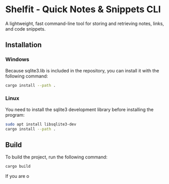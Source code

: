 # Shelfit - Quick Notes & Snippets CLI

A lightweight, fast command-line tool for storing and retrieving notes, links, and code snippets.

## Installation

### Windows
Because sqlite3.lib is included in the repository, you can install it with the following command:
```bash
cargo install --path .
```

### Linux
You need to install the sqlite3 development library before installing the program:
```bash
sudo apt install libsqlite3-dev
cargo install --path .
```

## Build 
To build the project, run the following command:
```bash
cargo build
```
If you are o